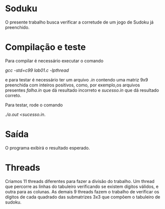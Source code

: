 # Soduku
O presente trabalho busca verificar a corretude de um jogo de Sudoku já preenchido.

# Compilação e teste
Para compilar é necessário executar o comando

*gcc -std=c99 lab01.c -lpthread*

e para testar é necessário ter um arquivo *.in* contendo uma matriz 9x9 preenchida com inteiros positivos, como, por exemplo,os arquivos presentes *falha.in* que dá resultado incorreto e *sucesso.in* que dá resultado correto.

Para testar, rode o comando

*./a.out <sucesso.in*.

# Saída
O programa exibirá o resultado esperado.

# Threads

Criamos 11 threads diferentes para fazer a divisão do trabalho. Um thread que percorre as linhas do tabuleiro verificando se existem dígitos válidos, e outra para as colunas. As demais 9 threads fazem o trabalho de verificar os dígitos de cada quadrado das submatrizes 3x3 que compõem o tabuleiro de sudoku.
